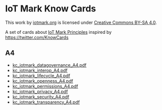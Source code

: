 # IoT Mark Know Cards
This work by [iotmark.org](http://iotmark.org/) is licensed under [Creative Commons BY-SA 4.0](https://creativecommons.org/licenses/by-sa/4.0/).

A set of cards about [IoT Mark Principles](https://github.com/openiotmark/iotmark-principles
) inspired by https://twitter.com/KnowCards

## A4
- [kc_iotmark_datagovernance_A4.pdf](https://github.com/openiotmark/iotmark-knowcards/blob/master/A4/kc_iotmark_datagovernance_A4.pdf)
- [kc_iotmark_interop_A4.pdf](https://github.com/openiotmark/iotmark-knowcards/blob/master/A4/kc_iotmark_interop_A4.pdf)
- [kc_iotmark_lifecycle_A4.pdf](https://github.com/openiotmark/iotmark-knowcards/blob/master/A4/kc_iotmark_lifecycle_A4.pdf)
- [kc_iotmark_openness_A4.pdf](https://github.com/openiotmark/iotmark-knowcards/blob/master/A4/kc_iotmark_openness_A4.pdf)
- [kc_iotmark_permissions_A4.pdf](https://github.com/openiotmark/iotmark-knowcards/blob/master/A4/kc_iotmark_permissions_A4.pdf)
- [kc_iotmark_privacy_A4.pdf](https://github.com/openiotmark/iotmark-knowcards/blob/master/A4/kc_iotmark_privacy_A4.pdf)
- [kc_iotmark_security_A4.pdf](https://github.com/openiotmark/iotmark-knowcards/blob/master/A4/kc_iotmark_security_A4.pdf)
- [kc_iotmark_transparency_A4.pdf](https://github.com/openiotmark/iotmark-knowcards/blob/master/A4/kc_iotmark_transparency_A4.pdf)
